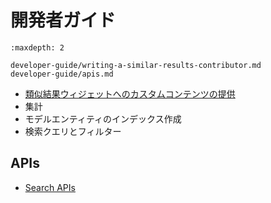 # 開発者ガイド

```{toctree}
:maxdepth: 2

developer-guide/writing-a-similar-results-contributor.md
developer-guide/apis.md
```

- [類似結果ウィジェットへのカスタムコンテンツの提供](developer-guide/writing-a-similar-results-contributor.md)
- 集計
- モデルエンティティのインデックス作成
- 検索クエリとフィルター

<a name="apis" />

## APIs

- [Search APIs](./developer-guide/apis.md)
